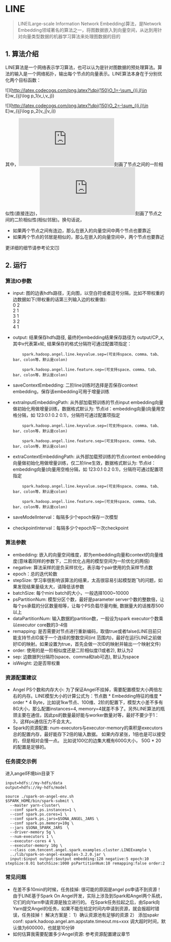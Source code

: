 # LINE

>LINE(Large-scale Information Network Embedding)算法，是Network Embedding领域著名的算法之一，将图数据嵌入到向量空间，从达到用针对向量类型数据的机器学习算法来处理图数据的目的

## 1. 算法介绍

LINE算法是一个网络表示学习算法，也可以认为是针对图数据的预处理算法。算法的输入是一个网络拓扑，输出每个节点的向量表示。LINE算法本身在于分别优化两个目标函数：

![](http://latex.codecogs.com/png.latex?\dpi{150}O_1=-\sum_{(i,j)\in E}w_{ij}\log p_1(v_i,v_j))

![](http://latex.codecogs.com/png.latex?\dpi{150}O_2=-\sum_{(i,j)\in E}w_{ij}\log p_2(v_j|v_i))

其中，![](http://latex.codecogs.com/png.latex?O_1)刻画了节点之间的一阶相似性(直接连边)，![](http://latex.codecogs.com/png.latex?O_2)刻画了节点之间的二阶相似性(相似邻居)。换句话说，

  - 如果两个节点之间有连边，那么在嵌入的向量空间中两个节点也要靠近
  - 如果两个节点的邻居是相似的，那么在嵌入的向量空间中，两个节点也要靠近

更详细的细节请参考论文[[1]](https://arxiv.org/abs/1503.03578)

## 2. 运行

### 算法IO参数
  - input: 图的边表hdfs路径，无向图，以空白符或者逗号分隔，比如不带权重的边数据如下(带权重的话第三列输入边的权重值):  
          0	2  
          2	1  
          3	1  
          3	2  
          4	1
  - output: 结果保存hdfs路径, 最终的embedding结果保存路径为 output/CP_x, 其中x代表第x轮, 结果保存的格式分隔符可通过配置项指定：
            
            spark.hadoop.angel.line.keyvalue.sep=(可支持space、comma、tab、bar、colon等，默认是colon)
            
            spark.hadoop.angel.line.feature.sep=(可支持space、comma、tab、bar、colon等，默认是colon)
  - saveContextEmbedding: 二阶line训练时选择是否保存context embedding，保存该embedding可用于增量训练    
  - extraInputEmbeddingPath: 从外部加载预训练的节点input embedding向量做初始化用做增量训练，数据格式默认为: 节点id：embedding向量(向量用空格分隔，如 123:0.1 0.2 0.1)，分隔符可通过配置项指定
                             
            spark.hadoop.angel.line.keyvalue.sep=(可支持space、comma、tab、bar、colon等，默认是colon)
                             
            spark.hadoop.angel.line.feature.sep=(可支持space、comma、tab、bar、colon等，默认是colon)   
  - extraContextEmbeddingPath: 从外部加载预训练的节点context embedding向量做初始化用做增量训练，仅二阶line生效，数据格式默认为: 节点id：embedding向量(向量用空格分隔，如 123:0.1 0.2 0.1)，分隔符可通过配置项指定
                              
            spark.hadoop.angel.line.keyvalue.sep=(可支持space、comma、tab、bar、colon等，默认是colon)
                              
            spark.hadoop.angel.line.feature.sep=(可支持space、comma、tab、bar、colon等，默认是colon)   
  - saveModelInterval：每隔多少个epoch保存一次模型
  - checkpointInterval：每隔多少个epoch写一次checkpoint
  
### 算法参数
  - embedding: 嵌入的向量空间维度，即为embedding向量和context的向量维度(意味着同样的参数下，二阶优化占用的模型空间为一阶优化的两倍)
  - negative: 算法采样的是负采样优化，表示每个pair使用的负采样节点数
  - epoch：总的迭代轮数
  - stepSize: 学习率很影响该算法的结果，太高很容易引起模型跑飞的问题，如果发现结果量级太大，请降低该参数
  - batchSize: 每个mini batch的大小，一般选择1000~10000
  - psPartitionNum: 模型分区个数，最好是parameter server个数的整数倍，让每个ps承载的分区数量相等，让每个PS负载尽量均衡, 数据量大的话推荐500以上
  - dataPartitionNum: 输入数据的partition数，一般设为spark executor个数乘以executor core数的3-4倍
  - remapping: 是否需要对节点进行重新编码，取值true或者false(LINE目前只能支持节点ID属于一个连续的整数空间(int 范围内)，最好在运行LINE之前做好ID的映射。如果设置为true，首先会做一次ID的映射并输出一个映射文件)
  - order: 使用的是一阶相似度还是二阶相似度(1或者2), 默认为2
  - sep: 边数据列分隔符(space、comma和tab可选), 默认为space
  - isWeight: 边是否带权重
  
### 资源配置建议

  - Angel PS个数和内存大小: 为了保证Angel不挂掉，需要配置模型大小两倍左右的内存。LINE模型大小的计算公式为：节点数 * Embedding特征的维度 * order * 4 Byte，比如说1kw节点、100维、2阶的配置下，模型大小差不多有8G大小，那么配置instances=4, memory=4就差不多了。另外LINE算法的瓶颈主要在通信，因此ps的数量最好能与worker数量对等，最好不要少于1：3，这样ps通信压力不会太大。
  - Spark的资源配置: num-executors与executor-memory的乘积是executors总的配置内存，最好能存下2倍的输入数据。 如果内存紧张，1倍也是可以接受的，但是相对会慢一点。 比如说100亿的边集大概有600G大小， 50G * 20 的配置是足够的。

### 任务提交示例
进入angel环境bin目录下
```
input=hdfs://my-hdfs/data
output=hdfs://my-hdfs/model

source ./spark-on-angel-env.sh
$SPARK_HOME/bin/spark-submit \
  --master yarn-cluster\
  --conf spark.ps.instances=1 \
  --conf spark.ps.cores=1 \
  --conf spark.ps.jars=$SONA_ANGEL_JARS \
  --conf spark.ps.memory=10g \
  --jars $SONA_SPARK_JARS  \
  --driver-memory 5g \
  --num-executors 1 \
  --executor-cores 4 \
  --executor-memory 10g \
  --class com.tencent.angel.spark.examples.cluster.LINEExample \
  ../lib/spark-on-angel-examples-3.2.0.jar \
  input:$input output:$output embedding:128 negative:5 epoch:10 stepSize:0.01 batchSize:1000 psPartitionNum:10 remapping:false order:2
```

### 常见问题
  - 在差不多10min的时候，任务挂掉: 很可能的原因是angel ps申请不到资源！由于LINE基于Spark On Angel开发，实际上涉及到Spark和Angel两个系统，它们的向Yarn申请资源是独立进行的。 在Spark任务拉起之后，由Spark向Yarn提交Angel的任务，如果不能在给定时间内申请到资源，就会报超时错误，任务挂掉！ 解决方案是： 1）确认资源池有足够的资源 2） 添加spakr conf: spark.hadoop.angel.am.appstate.timeout.ms=xxx 调大超时时间，默认值为600000，也就是10分钟
  - 如何估算我需要配置多少Angel资源: 参考资源配置建议章节 
